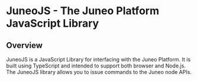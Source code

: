 # JuneoJS - The Juneo Platform JavaScript Library

## Overview

JuneoJS is a JavaScript Library for interfacing with the Juneo Platform. It is built using TypeScript and intended to support both browser and Node.js. The JuneoJS library allows you to issue commands to the Juneo node APIs.
